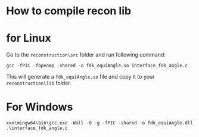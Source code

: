 
# How to compile recon lib

# for Linux
Go to the `reconstruction\src` folder and run following command:

`gcc -fPIC -fopenmp -shared -o fdk_equiAngle.so interface_fdk_angle.c`

This will generate a `fdk_equiAngle.so` file and copy it to your `reconstruction\lib` folder.

# For Windows
`xxx\mingw64\bin\gcc.exe -Wall -O -g -fPIC -shared -o fdk_equiAngle.dll .\interface_fdk_angle.c `
